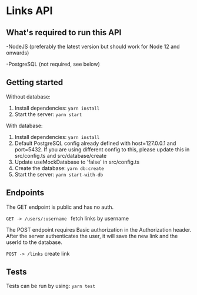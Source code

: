 # Links API

## What's required to run this API

-NodeJS (preferably the latest version but should work for Node 12 and onwards)

-PostgreSQL (not required, see below)


## Getting started

Without database:

1. Install dependencies: ``yarn install``
2. Start the server: ``yarn start``

With database:

1. Install dependencies: ``yarn install``
2. Default PostgreSQL config already defined with host=127.0.0.1 and port=5432.
   If you are using different config to this, please update this in src/config.ts
   and src/database/create
3. Update useMockDatabase to 'false' in src/config.ts
4. Create the database: ``yarn db:create``
5. Start the server: ``yarn start-with-db``

## Endpoints

The GET endpoint is public and has no auth.

``GET -> /users/:username `` fetch links by username

The POST endpoint requires Basic authorization in the Authorization header.
After the server authenticates the user, it will save the new link and the userId to the database.

``POST -> /links`` create link

## Tests

Tests can be run by using: ``yarn test``
